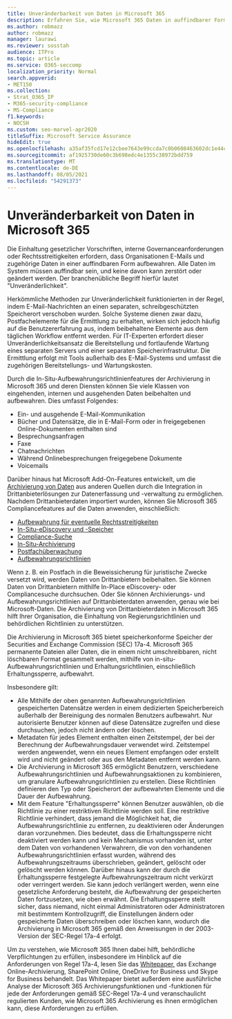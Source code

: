 ```yaml
---
title: Unveränderbarkeit von Daten in Microsoft 365
description: Erfahren Sie, wie Microsoft 365 Daten in auffindbarer Form aufbewahrt, um die Einhaltung gesetzlicher Vorschriften, interne Governanceanforderungen und Rechtsstreitigkeiten zu beheben.
ms.author: robmazz
author: robmazz
manager: laurawi
ms.reviewer: sosstah
audience: ITPro
ms.topic: article
ms.service: O365-seccomp
localization_priority: Normal
search.appverid:
- MET150
ms.collection:
- Strat_O365_IP
- M365-security-compliance
- MS-Compliance
f1.keywords:
- NOCSH
ms.custom: seo-marvel-apr2020
titleSuffix: Microsoft Service Assurance
hideEdit: true
ms.openlocfilehash: a35af35fcd17e12cbee7643e99ccda7c0b0608463602dc1e44c38ac5d1d4f28d
ms.sourcegitcommit: af1925730de60c3b698edc4e1355c38972bdd759
ms.translationtype: MT
ms.contentlocale: de-DE
ms.lasthandoff: 08/05/2021
ms.locfileid: "54291373"
---
```

# <a name="data-immutability-in-microsoft-365"></a>Unveränderbarkeit von Daten in Microsoft 365

Die Einhaltung gesetzlicher Vorschriften, interne Governanceanforderungen oder Rechtsstreitigkeiten erfordern, dass Organisationen E-Mails und zugehörige Daten in einer auffindbaren Form aufbewahren. Alle Daten im System müssen auffindbar sein, und keine davon kann zerstört oder geändert werden. Der branchenübliche Begriff hierfür lautet "Unveränderlichkeit".

Herkömmliche Methoden zur Unveränderlichkeit funktionierten in der Regel, indem E-Mail-Nachrichten an einen separaten, schreibgeschützten Speicherort verschoben wurden. Solche Systeme dienen zwar dazu, Postfachelemente für die Ermittlung zu erhalten, wirken sich jedoch häufig auf die Benutzererfahrung aus, indem beibehaltene Elemente aus dem täglichen Workflow entfernt werden. Für IT-Experten erfordert dieser Unveränderlichkeitsansatz die Bereitstellung und fortlaufende Wartung eines separaten Servers und einer separaten Speicherinfrastruktur. Die Ermittlung erfolgt mit Tools außerhalb des E-Mail-Systems und umfasst die zugehörigen Bereitstellungs- und Wartungskosten.

Durch die In-Situ-Aufbewahrungsrichtlinienfeatures der Archivierung in Microsoft 365 und deren Diensten können Sie viele Klassen von eingehenden, internen und ausgehenden Daten beibehalten und aufbewahren. Dies umfasst Folgendes:

- Ein- und ausgehende E-Mail-Kommunikation
- Bücher und Datensätze, die in E-Mail-Form oder in freigegebenen Online-Dokumenten enthalten sind
- Besprechungsanfragen
- Faxe
- Chatnachrichten
- Während Onlinebesprechungen freigegebene Dokumente
- Voicemails

Darüber hinaus hat Microsoft Add-On-Features entwickelt, um die [Archivierung von Daten](https://support.office.com/article/Archiving-third-party-data-in-Office-365-0ce338d5-3666-4a18-86ab-c6910ff408cc) aus anderen Quellen durch die Integration in Drittanbieterlösungen zur Datenerfassung und -verwaltung zu ermöglichen. Nachdem Drittanbieterdaten importiert wurden, können Sie Microsoft 365 Compliancefeatures auf die Daten anwenden, einschließlich:

- [Aufbewahrung für eventuelle Rechtsstreitigkeiten](/microsoft-365/compliance/create-a-litigation-hold)
- [In-Situ-eDiscovery und -Speicher](/microsoft-365/compliance/manage-legal-investigations)
- [Compliance-Suche](/microsoft-365/compliance/search-for-content)
- [In-Situ-Archivierung](/microsoft-365/compliance/enable-archive-mailboxes)
- [Postfachüberwachung](/microsoft-365/compliance/enable-mailbox-auditing)
- [Aufbewahrungsrichtlinien](/microsoft-365/compliance/retention-policies)

Wenn z. B. ein Postfach in die Beweissicherung für juristische Zwecke versetzt wird, werden Daten von Drittanbietern beibehalten. Sie können Daten von Drittanbietern mithilfe In-Place eDiscovery- oder Compliancesuche durchsuchen. Oder Sie können Archivierungs- und Aufbewahrungsrichtlinien auf Drittanbieterdaten anwenden, genau wie bei Microsoft-Daten. Die Archivierung von Drittanbieterdaten in Microsoft 365 hilft Ihrer Organisation, die Einhaltung von Regierungsrichtlinien und behördlichen Richtlinien zu unterstützen.

Die Archivierung in Microsoft 365 bietet speicherkonforme Speicher der Securities and Exchange Commission (SEC) 17a-4. Microsoft 365 permanente Dateien aller Daten, die in einem nicht umschreibbaren, nicht löschbaren Format gesammelt werden, mithilfe von in-situ-Aufbewahrungsrichtlinien und Erhaltungsrichtlinien, einschließlich Erhaltungssperre, aufbewahrt.

Insbesondere gilt:

- Alle Mithilfe der oben genannten Aufbewahrungsrichtlinien gespeicherten Datensätze werden in einem dedizierten Speicherbereich außerhalb der Bereinigung des normalen Benutzers aufbewahrt. Nur autorisierte Benutzer können auf diese Datensätze zugreifen und diese durchsuchen, jedoch nicht ändern oder löschen.
- Metadaten für jedes Element enthalten einen Zeitstempel, der bei der Berechnung der Aufbewahrungsdauer verwendet wird. Zeitstempel werden angewendet, wenn ein neues Element empfangen oder erstellt wird und nicht geändert oder aus den Metadaten entfernt werden kann.
- Die Archivierung in Microsoft 365 ermöglicht Benutzern, verschiedene Aufbewahrungsrichtlinien und Aufbewahrungsaktionen zu kombinieren, um granulare Aufbewahrungsrichtlinien zu erstellen. Diese Richtlinien definieren den Typ oder Speicherort der aufbewahrten Elemente und die Dauer der Aufbewahrung.
- Mit dem Feature "Erhaltungssperre" können Benutzer auswählen, ob die Richtlinie zu einer restriktiven Richtlinie werden soll. Eine restriktive Richtlinie verhindert, dass jemand die Möglichkeit hat, die Aufbewahrungsrichtlinie zu entfernen, zu deaktivieren oder Änderungen daran vorzunehmen. Dies bedeutet, dass die Erhaltungssperre nicht deaktiviert werden kann und kein Mechanismus vorhanden ist, unter dem Daten von vorhandenen Verwahrern, die von den vorhandenen Aufbewahrungsrichtlinien erfasst wurden, während des Aufbewahrungszeitraums überschrieben, geändert, gelöscht oder gelöscht werden können. Darüber hinaus kann der durch die Erhaltungssperre festgelegte Aufbewahrungszeitraum nicht verkürzt oder verringert werden. Sie kann jedoch verlängert werden, wenn eine gesetzliche Anforderung besteht, die Aufbewahrung der gespeicherten Daten fortzusetzen, wie oben erwähnt. Die Erhaltungssperre stellt sicher, dass niemand, nicht einmal Administratoren oder Administratoren mit bestimmtem Kontrollzugriff, die Einstellungen ändern oder gespeicherte Daten überschreiben oder löschen kann, wodurch die Archivierung in Microsoft 365 gemäß den Anweisungen in der 2003-Version der SEC-Regel 17a-4 erfolgt.

Um zu verstehen, wie Microsoft 365 Ihnen dabei hilft, behördliche Verpflichtungen zu erfüllen, insbesondere im Hinblick auf die Anforderungen von Regel 17a-4, lesen Sie das [Whitepaper,](https://www.microsoft.com/microsoft-365/blog/wp-content/uploads/2015/11/Microsoft-EOA-White-Paper.pdf) das Exchange Online-Archivierung, SharePoint Online, OneDrive for Business und Skype for Business behandelt. Das Whitepaper bietet außerdem eine ausführliche Analyse der Microsoft 365 Archivierungsfunktionen und -funktionen für jede der Anforderungen gemäß SEC-Regel 17a-4 und veranschaulicht regulierten Kunden, wie Microsoft 365 Archivierung es ihnen ermöglichen kann, diese Anforderungen zu erfüllen.
